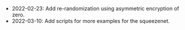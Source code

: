- 2022-02-23: Add re-randomization using asymmetric encryption of zero.
- 2022-03-10: Add scripts for more examples for the squeezenet.
